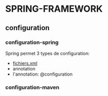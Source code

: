 # SPRING-FRAMEWORK


## configuration
### configuration-spring
Spring permet 3 types de configuration:
* [fichiers.xml](https://github.com/grouault/spring-tutorial/blob/master/spring-contexte/notes/configuration.xml.md)
* annotation
* l'annotation: @configuration
### configuration-maven
